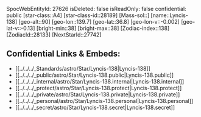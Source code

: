 ﻿---
location:
- 36.8
- -139.7
- 90
tags:
- astro/Star
type: Star
---

SpocWebEntityId: 27626
isDeleted: false
isReadOnly: false
confidential: public
[star-class::A4]
[star-class-id::28189]
[Mass-sol::]
[name::Lyncis-138]
[geo-alt::90]
[geo-lon::139.7]
[geo-lat::36.8]
[geo-lon-v::-0.002]
[geo-lat-v::-0.13]
[bright-min::38]
[bright-max::38]
[Zodiac-index::138]
[ZodiacId::28133]
[NextStarId::27742]



## Confidential Links & Embeds: 
- [[../../../_Standards/astro/Star/Lyncis-138|Lyncis-138]] 
- [[../../../_public/astro/Star/Lyncis-138.public|Lyncis-138.public]] 
- [[../../../_internal/astro/Star/Lyncis-138.internal|Lyncis-138.internal]] 
- [[../../../_protect/astro/Star/Lyncis-138.protect|Lyncis-138.protect]] 
- [[../../../_private/astro/Star/Lyncis-138.private|Lyncis-138.private]] 
- [[../../../_personal/astro/Star/Lyncis-138.personal|Lyncis-138.personal]] 
- [[../../../_secret/astro/Star/Lyncis-138.secret|Lyncis-138.secret]] 
